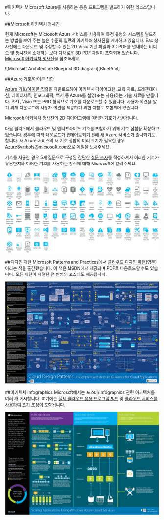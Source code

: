 ﻿<properties urlDisplayName="" pageTitle="아키텍처" metaKeywords="" description="일반적인 디자인 패턴에 설명 하는 아키텍처 개요" metaCanonical="" services="" documentationCenter="" videoId="" scriptId="" title="Architecture Overview" authors="robb" solutions="" manager="johndaw" editor="mattshel" />

<tags ms.service="multiple" ms.workload="na" ms.tgt_pltfrm="na" ms.devlang="na" ms.topic="article" ms.date="11/25/2014" ms.author="robb" />

#아키텍처
Microsoft Azure를 사용하는 응용 프로그램을 빌드하기 위한 리소스입니다.

##Microsoft 아키텍처 청사진

현재 Microsoft는 Microsoft Azure 서비스를 사용하여 특정 유형의 시스템을 빌드하는 방법을 보여 주는 높은 수준의 일련의 아키텍처 청사진을 게시하고 있습니다. Eac 청사진에는 다운로드 및 수정할 수 있는 2D Visio 기반 파일과 3D PDF를 안내하는 비디오 및 청사진을 소개하는 보다 다채로운 3D PDF 파일이 포함되어 있습니다.  
[Microsoft 아키텍처 청사진](http://msdn.microsoft.com/dn630664)을 참조하세요.

![Microsoft Architecture Blueprint 3D diagram][BluePrint]

##Azure 기호/아이콘 집합

[Azure 기호/아이콘 집합](http://www.microsoft.com/ko-kr/download/details.aspx?id=41937)을 다운로드하여 아키텍처 다이어그램, 교육 자료, 프레젠테이션, 데이터시트, 인포그래픽, 백서 등 Azure를 설명(또는 사용)하는 기술 자료를 만듭니다. PPT, Visio 또는 PNG 형식으로 기호를 다운로드할 수 있습니다. 사용자 의견을 알기 위해 다운로드에 사용자 의견을 제공하기 위한 지침도 포함되어 있습니다.

[Microsoft 아키텍처 청사진](http://msdn.microsoft.com/dn630664)의 2D 다이어그램에 이러한 기호가 사용됩니다. 

다음 릴리스에서 클라우드 및 엔터프라이즈 기호를 포함하기 위해 기호 집합을 확장하고 있습니다. 경우에 따라 다운로드가 업데이트되기 전에 새 Azure 서비스가 출시되기도 합니다. 새 Azure 서비스의 새 기호 집합의 미리 보기가 필요한 경우 [AzureSymbols@microsoft.com](mailto:AzureSymbols@microsoft.com)으로 메일을 보내주세요.  

기호를 사용한 경우 5개 질문으로 구성된 간단한 [설문 조사](http://aka.ms/azuresymbolssurveyv1)를 작성하셔서 이러한 기호가 유용한지와 이러한 기호를 사용하는 방식에 대해 Microsoft에 알려주세요.   

![Azure Symbol/Icon set][azure_symbols]

##디자인 패턴
Microsoft Patterns and Practices에서 [클라우드 디자인 패턴](http://msdn.microsoft.com/ko-kr/library/dn568099.aspx)(영문)이라는 책을 출간했습니다. 이 책은 MSDN에서 제공되며 PDF로 다운로드할 수도 있습니다. 모든 패턴이 나열된 큰 판형의 포스터도 제공됩니다. 

![Patterns and Practices Cloud Patterns Poster][PnPPoster]

##아키텍처 Infographics
Microsoft에서는 포스터/Infographics 관련 아키텍처를 여러 개 게시합니다. 여기에는 [실제 클라우드 응용 프로그램 빌드](http://azure.microsoft.com/ko-kr/documentation/infographics/building-real-world-cloud-apps/) 및 [클라우드 서비스를 사용하여 크기 조정](http://azure.microsoft.com/ko-kr/documentation/infographics/cloud-services/)이 포함됩니다. 


![Azure Architecture Infographics][AzureInfographic]



[청사진]: ./media/architecture-overview/BluePrintThumb.png
[azure_symbols]: ./media/architecture-overview/AzureSymbols.png
[PnPPoster]: ./media/architecture-overview/PnPPatternPosterThumb.png
[AzureInfographic]: ./media/architecture-overview/AzureArchInfographicThumb.png

<!--HONumber=35.2-->
